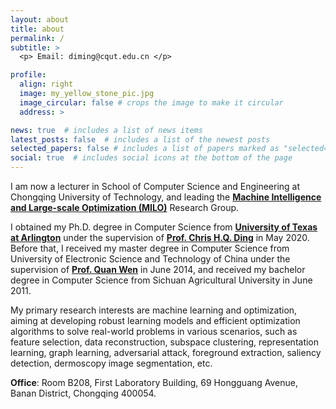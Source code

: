 ```yaml
---
layout: about
title: about
permalink: /
subtitle: >
  <p> Email: diming@cqut.edu.cn </p>

profile:
  align: right
  image: my_yellow_stone_pic.jpg
  image_circular: false # crops the image to make it circular
  address: >

news: true  # includes a list of news items
latest_posts: false  # includes a list of the newest posts
selected_papers: false # includes a list of papers marked as "selected={true}"
social: true  # includes social icons at the bottom of the page
---
```


I am now a lecturer in School of Computer Science and Engineering at Chongqing University of Technology, and leading the <b><a href="https://scholar.google.com/citations?user=NQRaX1oAAAAJ&hl=en">Machine Intelligence and Large-scale Optimization (MILO)</a></b> Research Group.

I obtained my Ph.D. degree in Computer Science from <b><a href="https://www.uta.edu/">University of Texas at Arlington</a></b> under the supervision of <b><a href="https://sds.cuhk.edu.cn/en/teacher/197">Prof. Chris H.Q. Ding</a></b> in May 2020.
Before that, I received my master degree in Computer Science from University of Electronic Science and Technology of China under the supervision of <b><a href="https://faculty.uestc.edu.cn/wenquan/zh_CN/index.htm">Prof. Quan Wen</a></b> in June 2014, and received my bachelor degree in Computer Science from Sichuan Agricultural University in June 2011.

My primary research interests are machine learning and optimization, aiming at developing robust learning models and efficient optimization algorithms to solve real-world problems in various scenarios, such as feature selection, data reconstruction, subspace clustering, representation learning, graph learning, adversarial attack, foreground extraction, saliency detection, dermoscopy image segmentation, etc.

<b>Office</b>: Room B208, First Laboratory Building, 69 Hongguang Avenue, Banan District, Chongqing 400054.
